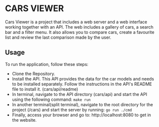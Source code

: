
# CARS VIEWER

Cars Viewer is a project that includes a web server and a web interface working together with an API.
The web includes a gallery of cars, a search bar and a filter menu. It also allows you to compare cars, create a favourite list and review the last comparison made by the user.




## Usage

To run the application, follow these steps:
- Clone the Repository.
- Install the API. This API provides the data for the car models and needs to be installed separately. Follow the instructions in the API's README file to install it. (cars/api/readme)
- In terminal, navigate to the API directory (cars/api) and start the API using the following command: `make run`
- In another terminal(split terminal), navigate to the root directory for the project (/cars) and start the server by running: `go run ./cmd`
- Finally, access your browser and go to: http://localhost:8080 to get in the website.